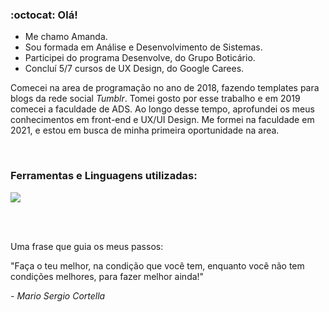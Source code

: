 ### :octocat: Olá!
* Me chamo Amanda.
* Sou formada em Análise e Desenvolvimento de Sistemas.
* Participei do programa Desenvolve, do Grupo Boticário.
* Concluí 5/7 cursos de UX Design, do Google Carees.

<p>Comecei na area de programação no ano de 2018, fazendo templates para blogs da rede social <i>Tumblr</i>. Tomei gosto por esse trabalho e em 2019 comecei a faculdade de ADS. Ao longo desse tempo, aprofundei os meus conhecimentos em front-end e UX/UI Design. Me formei na faculdade em 2021, e estou em busca de minha primeira oportunidade na area.</p>

<br>

### Ferramentas e Linguagens utilizadas:

<a href="https://skillicons.dev">
  <img src="https://skillicons.dev/icons?i=js,typescript,html,css,react,nextjs,git,md,linux,figma,styledcomponents,bootstrap" />
</a>

<br><br>

<p>Uma frase que guia os meus passos:</p>
<p>"Faça o teu melhor, na condição que você tem, enquanto você não tem condições melhores, para fazer melhor ainda!"<p>
<i>- Mario Sergio Cortella</i>
